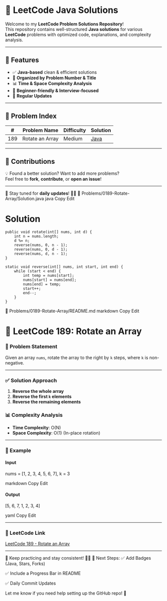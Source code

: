 
# 🚀 LeetCode Java Solutions

Welcome to my **LeetCode Problem Solutions Repository**!  
This repository contains well-structured **Java solutions** for various **LeetCode** problems with optimized code, explanations, and complexity analysis.

---

## 📌 Features

- ✅ **Java-based** clean & efficient solutions
- 📂 **Organized by Problem Number & Title**
- 📊 **Time & Space Complexity Analysis**
- 📝 **Beginner-friendly & Interview-focused**
- 🚀 **Regular Updates**

---

## 📅 Problem Index

| #   | Problem Name      | Difficulty | Solution |
|-----|------------------|------------|----------|
| 189 | Rotate an Array  | Medium     | [Java](./Problems/0189-Rotate-Array/Solution.java) |
<!-- Add more as you solve -->

---

## 🤝 Contributions

💡 Found a better solution? Want to add more problems?  
Feel free to **fork**, **contribute**, or **open an issue**!

---
📢 Stay tuned for **daily updates**! 🚀🔥
📄 Problems/0189-Rotate-Array/Solution.java
java
Copy
Edit
# Solution 
    public void rotate(int[] nums, int d) {
        int n = nums.length;
        d %= n;
        reverse(nums, 0, n - 1);
        reverse(nums, 0, d - 1);
        reverse(nums, d, n - 1);
    }

    static void reverse(int[] nums, int start, int end) {
        while (start < end) {
            int temp = nums[start];
            nums[start] = nums[end];
            nums[end] = temp;
            start++;
            end--;
        }
    }

📄 Problems/0189-Rotate-Array/README.md
markdown
Copy
Edit
# 🔄 LeetCode 189: Rotate an Array

### 📝 Problem Statement
Given an array `nums`, rotate the array to the right by `k` steps, where `k` is non-negative.

---

### ✅ Solution Approach

1. **Reverse the whole array**
2. **Reverse the first `k` elements**
3. **Reverse the remaining elements**

### 📊 Complexity Analysis

- **Time Complexity**: O(N)
- **Space Complexity**: O(1) (In-place rotation)

---

### 📌 Example
#### **Input**
nums = [1, 2, 3, 4, 5, 6, 7], k = 3

markdown
Copy
Edit
#### **Output**
[5, 6, 7, 1, 2, 3, 4]

yaml
Copy
Edit

---

### 🔗 LeetCode Link
[LeetCode 189 - Rotate an Array](https://leetcode.com/problems/rotate-array/)

---

🚀 Keep practicing and stay consistent! 💪🔥
🎯 Next Steps:
✅ Add Badges (Java, Stars, Forks)

✅ Include a Progress Bar in README

✅ Daily Commit Updates

Let me know if you need help setting up the GitHub repo! 🚀
